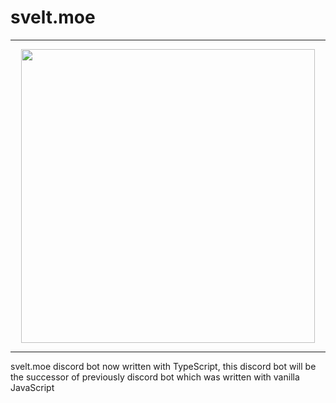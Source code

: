 # svelt.moe

---

<div align="center">
    <img src="https://cdn.discordapp.com/attachments/743403841487241217/875003817551335504/68747470733a2f2f63646e2e646973636f72646170702e636f6d2f6174746163686d656e74732f3734333430333834313438.png" width="470px">
</div>

---

svelt.moe discord bot now written with TypeScript, this discord bot will be the successor of previously discord bot which was written with vanilla JavaScript
